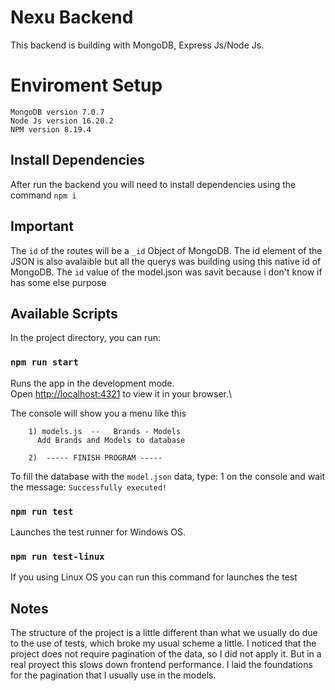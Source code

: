 # Nexu Backend 
This backend is building with MongoDB, Express Js/Node Js.

# Enviroment Setup
```
MongoDB version 7.0.7
Node Js version 16.20.2
NPM version 8.19.4
```

## Install Dependencies
After run the backend you will need to install dependencies using the command
`npm i`

## Important
The `id` of the routes will be a `_id` Object of MongoDB. The id element of the JSON is also avalaible but all the querys was building using this native id of MongoDB.
The `id` value of the model.json was savit because i don't know if has some else purpose

## Available Scripts
In the project directory, you can run:
### `npm run start`

Runs the app in the development mode.\
Open [http://localhost:4321](http://localhost:4321) to view it in your browser.\

The console will show you a menu like this

```
    1) models.js  --   Brands - Models
      Add Brands and Models to database

    2)  ----- FINISH PROGRAM -----
```
To fill the database with the `model.json` data, type: 1 on the console and wait the message: `Successfully executed!`


### `npm run test`
Launches the test runner for Windows OS.


### `npm run test-linux`
If you using Linux OS you can run this command for launches the test


## Notes
The structure of the project is a little different than what we usually do due to the use of tests, which broke my usual scheme a little.
I noticed that the project does not require pagination of the data, so I did not apply it. But in a real proyect this slows down frontend performance.
I laid the foundations for the pagination that I usually use in the models.




